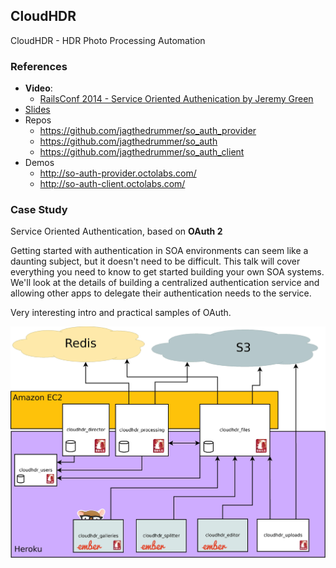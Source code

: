 ## CloudHDR

CloudHDR - HDR Photo Processing Automation

### References
- **Video**:
  - [RailsConf 2014 - Service Oriented Authenication by Jeremy Green](https://www.youtube.com/watch?v=L1B_HpCW8bs)
- [Slides](http://jagthedrummer.github.io/service_oriented_authentication)
- Repos
  - https://github.com/jagthedrummer/so_auth_provider
  - https://github.com/jagthedrummer/so_auth
  - https://github.com/jagthedrummer/so_auth_client
- Demos
  - http://so-auth-provider.octolabs.com/
  - http://so-auth-client.octolabs.com/

### Case Study

Service Oriented Authentication, based on **OAuth 2**

Getting started with authentication in SOA environments can seem like a daunting subject, but it doesn't need to be difficult. This talk will cover everything you need to know to get started building your own SOA systems. We'll look at the details of building a centralized authentication service and allowing other apps to delegate their authentication needs to the service.

Very interesting intro and practical samples of OAuth.

![](images/cloudhdr/pic1.png)
